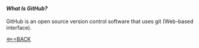#### ***What Is GitHub?***
GitHub is an open source version control software that uses git (Web-based interface).  

[<===BACK](cloud.md)

